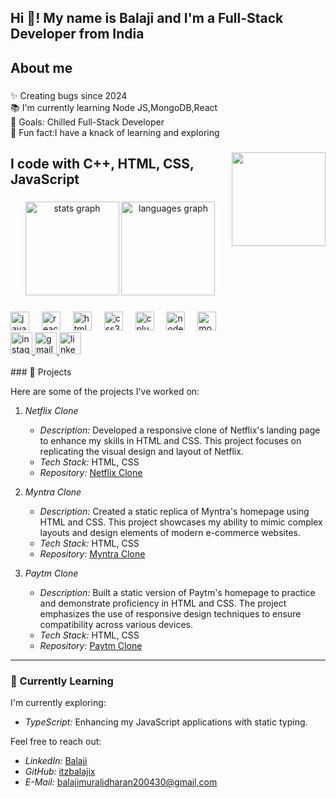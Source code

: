 <h2 align="left">Hi 👋! My name is Balaji and I'm a Full-Stack Developer from India</h2>

###
<h2 align="left">About me</h2>

###

<p align="left">✨ Creating bugs since 2024<br>📚 I'm currently learning Node JS,MongoDB,React<br>🎯 Goals: Chilled Full-Stack Developer<br>🎲 Fun fact:I have a knack of learning and exploring</p>

###

<img align="right" height="150" src="https://media.tenor.com/wPudCfjCrD8AAAAM/penguin-hello.gif"  />

###

###

<h2 align="left">I code with C++, HTML, CSS, JavaScript</h2>

###

###

<div align="center">
  <img src="https://github-readme-stats.vercel.app/api?username=itzbalajix&hide_title=false&hide_rank=false&show_icons=true&include_all_commits=true&count_private=true&disable_animations=false&theme=dracula&locale=en&hide_border=false" height="150" alt="stats graph"  />
  <img src="https://github-readme-stats.vercel.app/api/top-langs?username=itzbalajix&locale=en&hide_title=false&layout=compact&card_width=320&langs_count=5&theme=dracula&hide_border=false" height="150" alt="languages graph"  />
</div>

###

<div align="left">
  <img src="https://cdn.jsdelivr.net/gh/devicons/devicon/icons/javascript/javascript-original.svg" height="30" alt="javascript logo"  />
  <img width="12" />
  <img src="https://cdn.jsdelivr.net/gh/devicons/devicon/icons/react/react-original.svg" height="30" alt="react logo"  />
  <img width="12" />
  <img src="https://cdn.jsdelivr.net/gh/devicons/devicon/icons/html5/html5-original.svg" height="30" alt="html5 logo"  />
  <img width="12" />
  <img src="https://cdn.jsdelivr.net/gh/devicons/devicon/icons/css3/css3-original.svg" height="30" alt="css3 logo"  />
  <img width="12" />
  <img src="https://cdn.jsdelivr.net/gh/devicons/devicon/icons/cplusplus/cplusplus-original.svg" height="30" alt="cplusplus logo"  />
  <img width="12" />
  <img src="https://cdn.jsdelivr.net/gh/devicons/devicon/icons/nodejs/nodejs-original.svg" height="30" alt="nodejs logo"  />
  <img width="12" />
  <img src="https://cdn.jsdelivr.net/gh/devicons/devicon/icons/mongodb/mongodb-original.svg" height="30" alt="mongodb logo"  />
</div>


<div align="left">
  <a href="https://www.instagram.com/_.balaji.__/" target="_blank">
    <img src="https://img.shields.io/static/v1?message=Instagram&logo=instagram&label=&color=E4405F&logoColor=white&labelColor=&style=for-the-badge" height="35" alt="instagram logo"  />
  </a>
  <a href="https://mail.google.com/mail/u/1/#inbox" target="_blank">
    <img src="https://img.shields.io/static/v1?message=Gmail&logo=gmail&label=&color=D14836&logoColor=white&labelColor=&style=for-the-badge" height="35" alt="gmail logo"  />
  </a>
  <a href="https://www.linkedin.com/in/balaji-m-131573353/" target="_blank">
    <img src="https://img.shields.io/static/v1?message=LinkedIn&logo=linkedin&label=&color=0077B5&logoColor=white&labelColor=&style=for-the-badge" height="35" alt="linkedin logo"  />
  </a>
</div>

<br>
### 🚀 Projects

Here are some of the projects I've worked on:

1. *Netflix Clone*
   - *Description:* Developed a responsive clone of Netflix's landing page to enhance my skills in HTML and CSS. This project focuses on replicating the visual design and layout of Netflix.
   - *Tech Stack:* HTML, CSS
   - *Repository:* [Netflix Clone](https://github.com/itzbalajix/netflix-clone)

2. *Myntra Clone*
   - *Description:* Created a static replica of Myntra's homepage using HTML and CSS. This project showcases my ability to mimic complex layouts and design elements of modern e-commerce websites.
   - *Tech Stack:* HTML, CSS
   - *Repository:* [Myntra Clone](https://github.com/itzbalajix/myntra-clone)

3. *Paytm Clone*
   - *Description:* Built a static version of Paytm's homepage to practice and demonstrate proficiency in HTML and CSS. The project emphasizes the use of responsive design techniques to ensure compatibility across various devices.
   - *Tech Stack:* HTML, CSS
   - *Repository:* [Paytm Clone](https://github.com/itzbalajix/paytm-clone)

---

### 🌱 Currently Learning

I'm currently exploring:

- *TypeScript:* Enhancing my JavaScript applications with static typing.


Feel free to reach out:

- *LinkedIn:* [Balaji](https://www.linkedin.com/in/balaji-m-131573353/)
- *GitHub:* [itzbalajix](https://github.com/itzbalajix/)
- *E-Mail:* [balajimuralidharan200430@gmail,com](https://mail.google.com/mail/u/1/)

